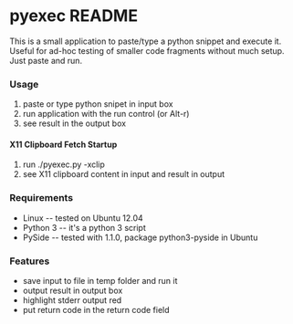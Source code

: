 pyexec README
=============

This is a small application to paste/type a python snippet and execute it.
Useful for ad-hoc testing of smaller code fragments without much setup. Just
paste and run.

### Usage

1.  paste or type python snipet in input box
2.  run application with the run control (or Alt-r)
3.  see result in the output box

#### X11 Clipboard Fetch Startup

1.  run ./pyexec.py -xclip
2.  see X11 clipboard content in input and result in output

### Requirements

*   Linux       -- tested on Ubuntu 12.04
*   Python 3    -- it's a python 3 script
*   PySide      -- tested with 1.1.0, package python3-pyside in Ubuntu

### Features

*   save input to file in temp folder and run it
*   output result in output box
*   highlight stderr output red
*   put return code in the return code field

